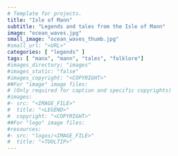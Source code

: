 ```yaml
---
# Template for projects.
title: "Isle of Mann"
subtitle: "Legends and tales from the Isle of Mann"
image: "ocean_waves.jpg"
small_image: "ocean_waves_thumb.jpg"
#small_url: "<URL>"
categories: [ "legends" ]
tags: [ "manx", "mann", "tales", "folklore"]
#images_directory; "images"
#images_static: "false"
#images_copyright: "<COPYRIGHT>"
##For "image" image files:
# (Only required for caption and specific copyrights)
#images:
#- src: "<IMAGE_FILE>"
#  title: "<LEGEND>"
#  copyright: "<COPYRIGHT>"
##For "logo" image files:
#resources:
#- src: "logos/<IMAGE_FILE>"
#  title: "<TOOLTIP>"
---
```


